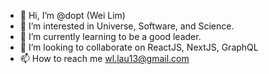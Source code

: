 - 👋 Hi, I’m @dopt (Wei Lim)
- 👀 I’m interested in Universe, Software, and Science.
- 🌱 I’m currently learning to be a good leader.
- 💞️ I’m looking to collaborate on ReactJS, NextJS, GraphQL
- 📫 How to reach me wl.lau13@gmail.com

<!---
dopt/dopt is a ✨ special ✨ repository because its `README.md` (this file) appears on your GitHub profile.
You can click the Preview link to take a look at your changes.
--->
